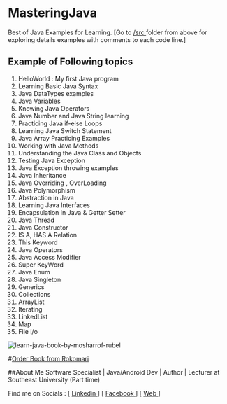 # MasteringJava
Best of Java Examples for Learning.
[Go to [/src ](https://github.com/rubel007cse/MasteringJava/tree/master/src "Click to go to '/src' ")folder from above for exploring details examples with comments to each code line.]
## Example of Following topics
1. HelloWorld : My first Java program
2. Learning Basic Java Syntax
3. Java DataTypes examples
4. Java Variables
5. Knowing Java Operators
6. Java Number and Java String learning
7. Practicing Java if-else Loops
8. Learning Java Switch Statement
9. Java Array Practicing Examples
10. Working with Java Methods
11. Understanding the Java Class and Objects
12. Testing Java Exception
13. Java Exception throwing examples
14. Java Inheritance
15. Java Overriding , OverLoading
16. Java Polymorphism
17. Abstraction in Java
18. Learning Java Interfaces
19. Encapsulation in Java & Getter Setter
20. Java Thread
21. Java Constructor
22. IS A, HAS A Relation
23. This Keyword
24. Java Operators
25. Java Access Modifier
26. Super KeyWord
27. Java Enum
28. Java Singleton
29. Generics
30. Collections
31. ArrayList
32. Iterating
33. LinkedList
34. Map
35. File i/o

![learn-java-book-by-mosharrof-rubel](https://cloud.githubusercontent.com/assets/8050966/25072666/7e219bd6-22f6-11e7-8ee3-0bd2b9a3d35a.jpg)

#[Order Book from Rokomari ](https://github.com/rubel007cse/MasteringJava/tree/master/src")

##About Me
Software Specialist |  Java/Android Dev | Author | Lecturer at Southeast University (Part time)

Find me on Socials :
[ [Linkedin ](https://www.linkedin.com/in/rubel007cse "Click to go to 'Linkedin' ") ]
[ [Facebook ](https://www.facebook.com/rubel007cse "Click to go to 'Facebook' ") ]
[ [Web ](http://mrubel.com "Click to go to 'MRubel.com' ") ]
